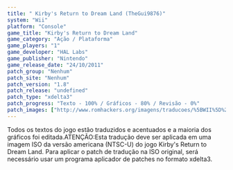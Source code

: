 ```yaml
---
title: " Kirby's Return to Dream Land (TheGui9876)"
system: "Wii"
platform: "Console"
game_title: "Kirby's Return to Dream Land"
game_category: "Ação / Plataforma"
game_players: "1"
game_developer: "HAL Labs"
game_publisher: "Nintendo"
game_release_date: "24/10/2011"
patch_group: "Nenhum"
patch_site: "Nenhum"
patch_version: "1.8"
patch_release: "undefined"
patch_type: "xdelta3"
patch_progress: "Texto - 100% / Gráficos - 80% / Revisão - 0%"
patch_images: ["http://www.romhackers.org/imagens/traducoes/%5BWII%5D%20Kirby's%20Return%20to%20Dreamland%20-%20TheGui9876%20-%201.jpg","http://www.romhackers.org/imagens/traducoes/%5BWII%5D%20Kirby's%20Return%20to%20Dreamland%20-%20TheGui9876%20-%202.jpg","http://www.romhackers.org/imagens/traducoes/%5BWII%5D%20Kirby's%20Return%20to%20Dreamland%20-%20TheGui9876%20-%203.jpg"]
---
```

Todos os textos do jogo estão traduzidos e acentuados e a maioria dos gráficos foi editada.ATENÇÃO:Esta tradução deve ser aplicada em uma imagem ISO da versão americana (NTSC-U) do jogo Kirby's Return to Dream Land. Para aplicar o patch de tradução na ISO original, será necessário usar um programa aplicador de patches no formato xdelta3.